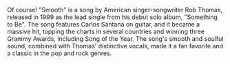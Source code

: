 Of course! "Smooth" is a song by American singer-songwriter Rob Thomas, released in 1999 as the lead single from his debut solo album, "Something to Be". The song features Carlos Santana on guitar, and it became a massive hit, topping the charts in several countries and winning three Grammy Awards, including Song of the Year. The song's smooth and soulful sound, combined with Thomas' distinctive vocals, made it a fan favorite and a classic in the pop and rock genres.